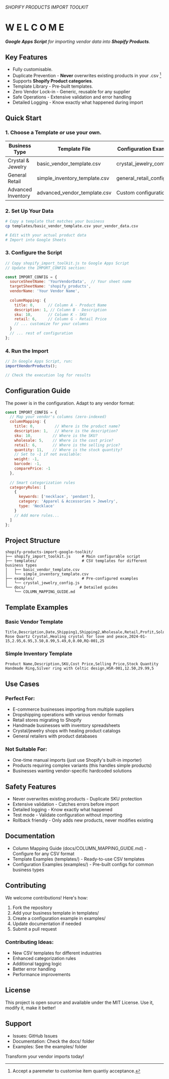 ###### SHOPIFY PRODUCTS IMPORT TOOLKIT

# W E L C O M E

_**Google Apps Script** for importing vendor data into **Shopify Products**._

## Key Features

- Fully customisable.
- Duplicate Prevention - **Never** overwrites existing products in your .csv [^1] 
- Supports **Shopify Product categories**.
- Template Library - Pre-built templates.
- Zero Vendor Lock-in - Generic, reusable for any supplier
- Safe Operations - Extensive validation and error handling
- Detailed Logging - Know exactly what happened during import

## Quick Start

### 1. Choose a Template _or_ use your own.

| Business Type | Template File | Configuration Example |
|---------------|---------------|----------------------|
| Crystal & Jewelry | basic_vendor_template.csv | crystal_jewelry_config.js |
| General Retail | simple_inventory_template.csv | general_retail_config.js |
| Advanced Inventory | advanced_vendor_template.csv | Custom configuration |

### 2. Set Up Your Data

```bash
# Copy a template that matches your business
cp templates/basic_vendor_template.csv your_vendor_data.csv

# Edit with your actual product data
# Import into Google Sheets
```

### 3. Configure the Script

```javascript
// Copy shopify_import_toolkit.js to Google Apps Script
// Update the IMPORT_CONFIG section:

const IMPORT_CONFIG = {
  sourceSheetName: 'YourVendorData',  // Your sheet name
  targetSheetName: 'shopify_products', 
  vendorName: 'Your Vendor Name',
  
  columnMapping: {
    title: 0,      // Column A - Product Name
    description: 1, // Column B - Description
    sku: 10,       // Column K - SKU
    retail: 6,     // Column G - Retail Price
    // ... customize for your columns
  }
  // ... rest of configuration
};
```

### 4. Run the Import

```javascript
// In Google Apps Script, run:
importVendorProducts();

// Check the execution log for results
```

## Configuration Guide

The power is in the configuration. Adapt to any vendor format:

```javascript
const IMPORT_CONFIG = {
  // Map your vendor's columns (zero-indexed)
  columnMapping: {
    title: 0,         // Where is the product name?
    description: 1,   // Where is the description?
    sku: 10,         // Where is the SKU?
    wholesale: 5,    // Where is the cost price?
    retail: 6,       // Where is the selling price?
    quantity: 11,    // Where is the stock quantity?
    // Set to -1 if not available:
    weight: -1,      
    barcode: -1,     
    comparePrice: -1 
  },
  
  // Smart categorization rules
  categoryRules: [
    {
      keywords: ['necklace', 'pendant'],
      category: 'Apparel & Accessories > Jewelry',
      type: 'Necklace'
    }
    // Add more rules...
  ]
};
```

## Project Structure

```
shopify-products-import-google-toolkit/
├── shopify_import_toolkit.js     # Main configurable script
├── templates/                    # CSV templates for different business types
│   ├── basic_vendor_template.csv
│   └── simple_inventory_template.csv
├── examples/                     # Pre-configured examples
│   └── crystal_jewelry_config.js
└── docs/                        # Detailed guides
    └── COLUMN_MAPPING_GUIDE.md
```

## Template Examples

### Basic Vendor Template
```csv
Title,Description,Date,Shipping1,Shipping2,Wholesale,Retail,Profit,Sold,Total,SKU,Quantity
Rose Quartz Crystal,Healing crystal for love and peace,2024-01-15,2.95,6.95,3.50,8.99,5.49,0,0.00,RQ-001,25
```

### Simple Inventory Template  
```csv
Product Name,Description,SKU,Cost Price,Selling Price,Stock Quantity
Handmade Ring,Silver ring with Celtic design,HSR-001,12.50,29.99,5
```

## Use Cases

### Perfect For:
- E-commerce businesses importing from multiple suppliers
- Dropshipping operations with various vendor formats
- Retail stores migrating to Shopify
- Handmade businesses with inventory spreadsheets
- Crystal/jewelry shops with healing product catalogs
- General retailers with product databases

### Not Suitable For:
- One-time manual imports (just use Shopify's built-in importer)
- Products requiring complex variants (this handles simple products)
- Businesses wanting vendor-specific hardcoded solutions

## Safety Features

- Never overwrites existing products - Duplicate SKU protection
- Extensive validation - Catches errors before import
- Detailed logging - Know exactly what happened
- Test mode - Validate configuration without importing
- Rollback friendly - Only adds new products, never modifies existing

## Documentation

- Column Mapping Guide (docs/COLUMN_MAPPING_GUIDE.md) - Configure for any CSV format
- Template Examples (templates/) - Ready-to-use CSV templates
- Configuration Examples (examples/) - Pre-built configs for common business types

## Contributing

We welcome contributions! Here's how:

1. Fork the repository
2. Add your business template in templates/
3. Create a configuration example in examples/
4. Update documentation if needed
5. Submit a pull request

### Contributing Ideas:
- New CSV templates for different industries
- Enhanced categorization rules
- Additional tagging logic
- Better error handling
- Performance improvements

## License

This project is open source and available under the MIT License. Use it, modify it, make it better!

## Support

- Issues: GitHub Issues
- Documentation: Check the docs/ folder
- Examples: See the examples/ folder

Transform your vendor imports today!

[^1]: Accept a paremeter to customise item quantiy acceptance.
